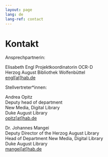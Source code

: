 ```yaml
---
layout: page
lang: de
lang-ref: contact
---
```

# Kontakt

Ansprechpartnerin:

Elisabeth Engl
Projektkoordinatorin OCR-D  
Herzog August Bibliothek Wolfenbüttel  
[engl[at]hab.de](mailto:engl@hab.de)

Stellvertreter*innen:

Andrea Opitz  
Deputy head of department  
New Media, Digital Library  
Duke August Library  
[opitz[at]hab.de](mailto:opitz@hab.de?subject=Anfrage%20via%20OCR-D.de)

Dr. Johannes Mangei  
Deputy Director of the Herzog August Library  
Head of Department New Media, Digital Library  
Duke August Library  
[mangei[at]hab.de](mailto:mangei@hab.de?subject=Anfrage%20via%20OCR-D.de)

